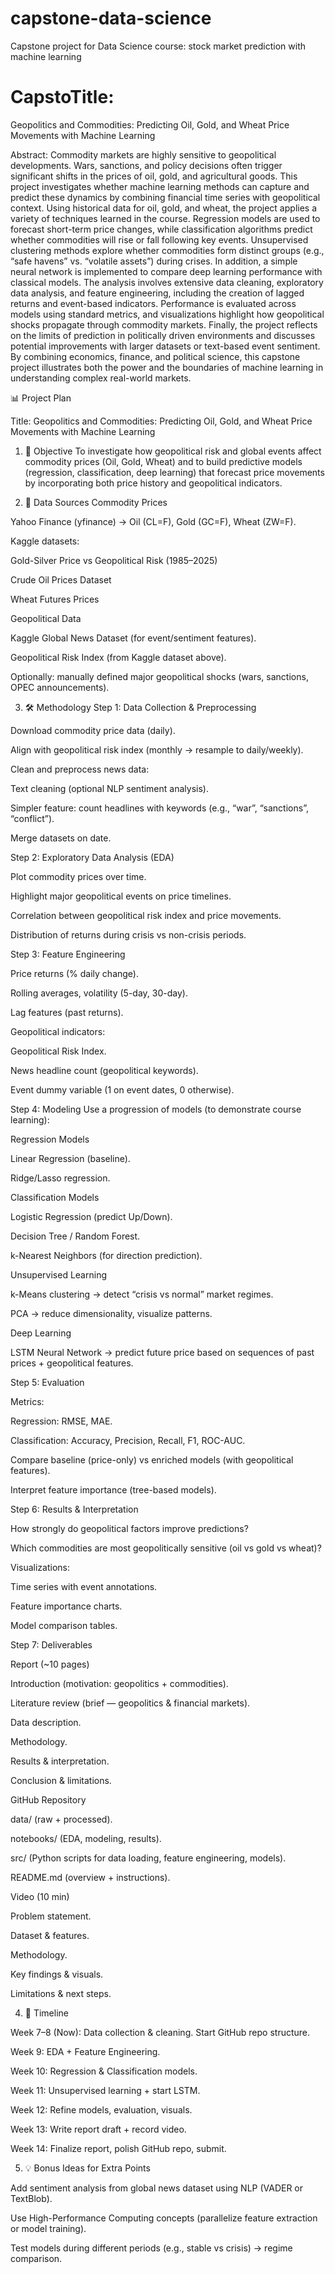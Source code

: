 # capstone-data-science
Capstone project for Data Science course: stock market prediction with machine learning
# CapstoTitle:
Geopolitics and Commodities: Predicting Oil, Gold, and Wheat Price Movements with Machine Learning

Abstract:
Commodity markets are highly sensitive to geopolitical developments. Wars, sanctions, and policy decisions often trigger significant shifts in the prices of oil, gold, and agricultural goods. This project investigates whether machine learning methods can capture and predict these dynamics by combining financial time series with geopolitical context.
Using historical data for oil, gold, and wheat, the project applies a variety of techniques learned in the course. Regression models are used to forecast short-term price changes, while classification algorithms predict whether commodities will rise or fall following key events. Unsupervised clustering methods explore whether commodities form distinct groups (e.g., “safe havens” vs. “volatile assets”) during crises. In addition, a simple neural network is implemented to compare deep learning performance with classical models.
The analysis involves extensive data cleaning, exploratory data analysis, and feature engineering, including the creation of lagged returns and event-based indicators. Performance is evaluated across models using standard metrics, and visualizations highlight how geopolitical shocks propagate through commodity markets. Finally, the project reflects on the limits of prediction in politically driven environments and discusses potential improvements with larger datasets or text-based event sentiment.
By combining economics, finance, and political science, this capstone project illustrates both the power and the boundaries of machine learning in understanding complex real-world markets.

📊 Project Plan

Title: Geopolitics and Commodities: Predicting Oil, Gold, and Wheat Price Movements with Machine Learning

1. 🎯 Objective
To investigate how geopolitical risk and global events affect commodity prices (Oil, Gold, Wheat) and to build predictive models (regression, classification, deep learning) that forecast price movements by incorporating both price history and geopolitical indicators.

2. 📂 Data Sources
Commodity Prices

Yahoo Finance (yfinance) → Oil (CL=F), Gold (GC=F), Wheat (ZW=F).

Kaggle datasets:

Gold-Silver Price vs Geopolitical Risk (1985–2025)

Crude Oil Prices Dataset

Wheat Futures Prices

Geopolitical Data

Kaggle Global News Dataset (for event/sentiment features).

Geopolitical Risk Index (from Kaggle dataset above).

Optionally: manually defined major geopolitical shocks (wars, sanctions, OPEC announcements).

3. 🛠 Methodology
Step 1: Data Collection & Preprocessing

Download commodity price data (daily).

Align with geopolitical risk index (monthly → resample to daily/weekly).

Clean and preprocess news data:

Text cleaning (optional NLP sentiment analysis).

Simpler feature: count headlines with keywords (e.g., “war”, “sanctions”, “conflict”).

Merge datasets on date.

Step 2: Exploratory Data Analysis (EDA)

Plot commodity prices over time.

Highlight major geopolitical events on price timelines.

Correlation between geopolitical risk index and price movements.

Distribution of returns during crisis vs non-crisis periods.

Step 3: Feature Engineering

Price returns (% daily change).

Rolling averages, volatility (5-day, 30-day).

Lag features (past returns).

Geopolitical indicators:

Geopolitical Risk Index.

News headline count (geopolitical keywords).

Event dummy variable (1 on event dates, 0 otherwise).

Step 4: Modeling
Use a progression of models (to demonstrate course learning):

Regression Models

Linear Regression (baseline).

Ridge/Lasso regression.

Classification Models

Logistic Regression (predict Up/Down).

Decision Tree / Random Forest.

k-Nearest Neighbors (for direction prediction).

Unsupervised Learning

k-Means clustering → detect “crisis vs normal” market regimes.

PCA → reduce dimensionality, visualize patterns.

Deep Learning

LSTM Neural Network → predict future price based on sequences of past prices + geopolitical features.

Step 5: Evaluation

Metrics:

Regression: RMSE, MAE.

Classification: Accuracy, Precision, Recall, F1, ROC-AUC.

Compare baseline (price-only) vs enriched models (with geopolitical features).

Interpret feature importance (tree-based models).

Step 6: Results & Interpretation

How strongly do geopolitical factors improve predictions?

Which commodities are most geopolitically sensitive (oil vs gold vs wheat)?

Visualizations:

Time series with event annotations.

Feature importance charts.

Model comparison tables.

Step 7: Deliverables

Report (~10 pages)

Introduction (motivation: geopolitics + commodities).

Literature review (brief — geopolitics & financial markets).

Data description.

Methodology.

Results & interpretation.

Conclusion & limitations.

GitHub Repository

data/ (raw + processed).

notebooks/ (EDA, modeling, results).

src/ (Python scripts for data loading, feature engineering, models).

README.md (overview + instructions).

Video (10 min)

Problem statement.

Dataset & features.

Methodology.

Key findings & visuals.

Limitations & next steps.

4. 📅 Timeline

Week 7–8 (Now): Data collection & cleaning. Start GitHub repo structure.

Week 9: EDA + Feature Engineering.

Week 10: Regression & Classification models.

Week 11: Unsupervised learning + start LSTM.

Week 12: Refine models, evaluation, visuals.

Week 13: Write report draft + record video.

Week 14: Finalize report, polish GitHub repo, submit.

5. 💡 Bonus Ideas for Extra Points

Add sentiment analysis from global news dataset using NLP (VADER or TextBlob).

Use High-Performance Computing concepts (parallelize feature extraction or model training).

Test models during different periods (e.g., stable vs crisis) → regime comparison.